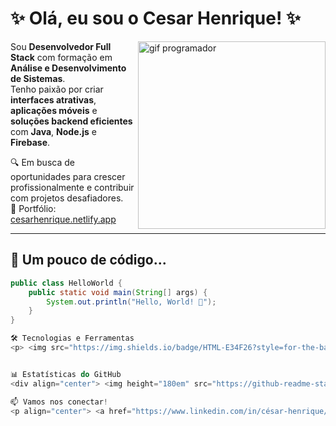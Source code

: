 # ✨ Olá, eu sou o Cesar Henrique! ✨

<img align="right" width="300" src="https://media.giphy.com/media/qgQUggAC3Pfv687qPC/giphy.gif" alt="gif programador"/>

Sou **Desenvolvedor Full Stack** com formação em **Análise e Desenvolvimento de Sistemas**.  
Tenho paixão por criar **interfaces atrativas**, **aplicações móveis** e **soluções backend eficientes** com **Java**, **Node.js** e **Firebase**.

🔍 Em busca de oportunidades para crescer profissionalmente e contribuir com projetos desafiadores.  
🎯 Portfólio: [cesarhenrique.netlify.app](https://cesarhenrique.netlify.app/)

---

## 🧠 Um pouco de código...

```java
public class HelloWorld {
    public static void main(String[] args) {
        System.out.println("Hello, World! 🚀");
    }
}

🛠️ Tecnologias e Ferramentas
<p> <img src="https://img.shields.io/badge/HTML-E34F26?style=for-the-badge&logo=html5&logoColor=white"/> <img src="https://img.shields.io/badge/CSS-1572B6?style=for-the-badge&logo=css3&logoColor=white"/> <img src="https://img.shields.io/badge/JavaScript-F7DF1E?style=for-the-badge&logo=javascript&logoColor=black"/> <img src="https://img.shields.io/badge/React-61DAFB?style=for-the-badge&logo=react&logoColor=black"/> <img src="https://img.shields.io/badge/React_Native-61DAFB?style=for-the-badge&logo=react&logoColor=black"/> <img src="https://img.shields.io/badge/Node.js-339933?style=for-the-badge&logo=node.js&logoColor=white"/> <img src="https://img.shields.io/badge/Java-007396?style=for-the-badge&logo=java&logoColor=white"/> <img src="https://img.shields.io/badge/MySQL-005C84?style=for-the-badge&logo=mysql&logoColor=white"/> <img src="https://img.shields.io/badge/Firebase-FFCA28?style=for-the-badge&logo=firebase&logoColor=black"/> <img src="https://img.shields.io/badge/GitHub-181717?style=for-the-badge&logo=github&logoColor=white"/> <img src="https://img.shields.io/badge/VS_Code-007ACC?style=for-the-badge&logo=visualstudiocode&logoColor=white"/> <img src="https://img.shields.io/badge/IntelliJ_IDEA-000000?style=for-the-badge&logo=intellijidea&logoColor=white"/> </p>


📊 Estatísticas do GitHub
<div align="center"> <img height="180em" src="https://github-readme-stats.vercel.app/api?username=CezinhaDev&show_icons=true&theme=radical&include_all_commits=true&count_private=true" /> <img height="180em" src="https://github-readme-stats.vercel.app/api/top-langs/?username=CezinhaDev&layout=compact&langs_count=7&theme=radical"/> </div>

📫 Vamos nos conectar!
<p align="center"> <a href="https://www.linkedin.com/in/césar-henrique/" target="_blank"> <img src="https://img.shields.io/badge/LinkedIn-0077B5?style=for-the-badge&logo=linkedin&logoColor=white"/> </a> <a href="https://www.instagram.com/cesarhenrique_dev/" target="_blank"> <img src="https://img.shields.io/badge/Instagram-E4405F?style=for-the-badge&logo=instagram&logoColor=white"/> </a> <a href="mailto:cesarhenriquee04@gmail.com"> <img src="https://img.shields.io/badge/-cesarhenriquee04@gmail.com-D14836?style=for-the-badge&logo=gmail&logoColor=white"/> </a> </p> ```
